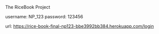 The RiceBook Project

username: NP_123
password: 123456

url:
https://rice-book-final-np123-bbe3992bb384.herokuapp.com/login